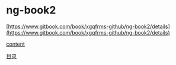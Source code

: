 # ng-book2

[https://www.gitbook.com/book/xgqfrms-github/ng-book2/details](https://www.gitbook.com/book/xgqfrms-github/ng-book2/details)

[content](chapters/content.md)

[目录](/chapters/content.md)


